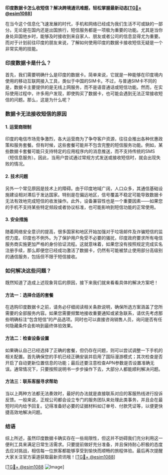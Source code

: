 **印度数据卡怎么收短信？解决跨境通讯难题，轻松掌握最新动态[[TG💪+ @esim1088](https://t.me/s/esim1088)]**

在当今这个信息化飞速发展的时代，手机和网络已经成为我们生活不可或缺的一部分。无论是在国内还是出国旅行，短信服务都是一项极为重要的功能。尤其是当你身处异国他乡时，能够及时接收到来自家人、朋友或者公司的信息显得尤为重要。而对于计划前往印度的朋友来说，了解如何使用印度的数据卡接收短信无疑是一个非常实用的技能。

### 印度数据卡是什么？

首先，我们需要明确什么是印度的数据卡。简单来说，它就是一种能够在印度境内使用的移动互联网接入工具，类似于中国的SIM卡。不过，与普通SIM卡不同的是，数据卡主要提供的是无线上网服务，而不是语音通话或短信功能。然而，在实际使用过程中，许多用户发现，即使购买了数据卡，也可能会遇到无法正常接收短信的问题。那么，这是为什么呢？

### 数据卡无法接收短信的原因

#### 1. **运营商限制**
   印度的电信市场竞争激烈，各大运营商为了争夺客户资源，往往会推出各种优惠政策和服务套餐。但有时候，这些套餐可能并不包含完整的短信服务功能。例如，某些数据卡套餐可能只支持特定的应用程序内的消息推送，而不支持传统的SMS（短信息服务）。因此，当用户尝试通过常规方式发送或接收短信时，就会出现失败的情况。

#### 2. **技术问题**
   另外一个常见原因是技术上的障碍。由于印度地域广阔，人口众多，其通信基础设施建设相对滞后于发达国家。特别是在偏远地区，信号覆盖不稳定可能导致数据卡无法有效地完成短信的收发操作。此外，设备兼容性也是一个重要因素——如果您的手机不支持某些特定频段或者协议标准，也可能影响到短信功能的正常使用。

#### 3. **安全措施**
   随着网络安全意识的提高，很多国家和地区开始加强对于垃圾邮件及诈骗短信的监控力度。印度也不例外。为了保护用户免受不必要的骚扰，印度政府要求所有电信服务商实施更加严格的身份验证流程。这就意味着，如果您没有按照规定完成实名注册手续，那么即便您已经成功激活了数据卡，仍然有可能被禁止使用部分高级别的通信服务，包括但不限于短信接收。

### 如何解决这些问题？

既然知道了造成上述现象背后的原因，接下来我们就来看看具体的解决方案吧！

#### 方法一：选择合适的套餐
   在选购印度数据卡之前，请务必仔细阅读相关条款说明，确保所选方案涵盖了您所需要的全部服务内容。如果您需要频繁地接收重要通知或紧急联系，请优先考虑那些明确标注“包含短信”的产品选项。同时也可以直接咨询销售人员，询问是否有任何隐藏条件会影响到最终体验效果。

#### 方法二：检查设备设置
   如果确认自己已经选择了正确的套餐，但仍存在问题，则可以尝试调整一下手机的相关配置。首先确保您的手机已经正确安装并启用了国际漫游模式；其次检查是否开启了自动更新位置信息的功能；最后还要注意检查APN参数是否设置准确无误。通常情况下，只要按照说明书一步步操作下去，大部分人都能顺利解决问题。

#### 方法三：联系客服寻求帮助
   当以上两种方法都无法奏效时，最好的办法就是直接联系对应的客服热线进行投诉反馈。一般来说，正规公司都会设立专门的服务团队来处理此类事务，并且会在最短时间内给予回复。记得准备好必要的证据材料如订单号、付款凭证等，以便更快捷高效地解决问题。

### 结语

综上所述，虽然印度数据卡确实存在一些局限性，但这并不妨碍我们充分利用这一便利工具来满足日常生活需求。只要提前做好充分准备，并且保持耐心积极的态度去应对挑战，相信每一位旅客都能够享受到愉快而顺畅的旅程体验。最后再次提醒大家关注官方渠道获取最新资讯哦！[[TG💪+ @esim1088](https://t.me/s/esim1088)]

[[TG💪+ @esim1088](https://t.me/s/esim1088) ![Image](https://i.postimg.cc/4NQfJmqS/Snipaste-2025-05-13-00-14-12.png)]